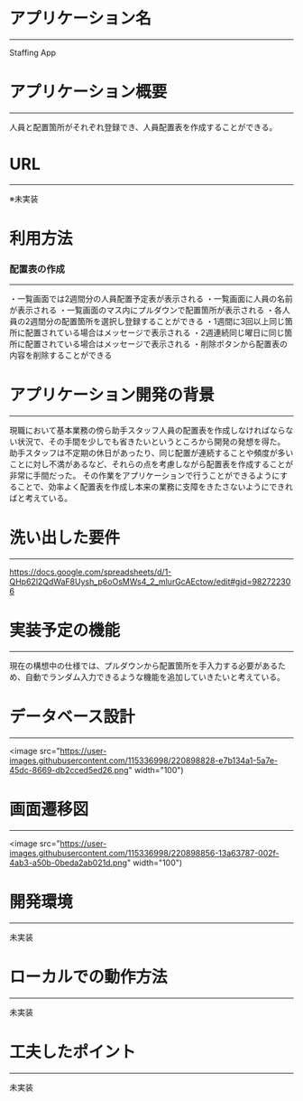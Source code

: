 # アプリケーション名
-------------------------------------
Staffing App

# アプリケーション概要
-------------------------------------
人員と配置箇所がそれぞれ登録でき、人員配置表を作成することができる。

# URL
-------------------------------------
※未実装

# 利用方法

### 配置表の作成
-------------------------------------
・一覧画面では2週間分の人員配置予定表が表示される
・一覧画面に人員の名前が表示される
・一覧画面のマス内にプルダウンで配置箇所が表示される
・各人員の2週間分の配置箇所を選択し登録することができる
・1週間に3回以上同じ箇所に配置されている場合はメッセージで表示される
・2週連続同じ曜日に同じ箇所に配置されている場合はメッセージで表示される
・削除ボタンから配置表の内容を削除することができる

# アプリケーション開発の背景
-------------------------------------
現職において基本業務の傍ら助手スタッフ人員の配置表を作成しなければならない状況で、その手間を少しでも省きたいというところから開発の発想を得た。
助手スタッフは不定期の休日があったり、同じ配置が連続することや頻度が多いことに対し不満があるなど、それらの点を考慮しながら配置表を作成することが非常に手間だった。
その作業をアプリケーションで行うことができるようにすることで、効率よく配置表を作成し本来の業務に支障をきたさないようにできればと考えている。

# 洗い出した要件
-------------------------------------
https://docs.google.com/spreadsheets/d/1-QHp62l2QdWaF8Uysh_p6oOsMWs4_2_mlurGcAEctow/edit#gid=982722306

# 実装予定の機能
-------------------------------------
現在の構想中の仕様では、プルダウンから配置箇所を手入力する必要があるため、自動でランダム入力できるような機能を追加していきたいと考えている。

# データベース設計
-------------------------------------
<image src="https://user-images.githubusercontent.com/115336998/220898828-e7b134a1-5a7e-45dc-8669-db2cced5ed26.png" width="100")


# 画面遷移図
-------------------------------------
<image src="https://user-images.githubusercontent.com/115336998/220898856-13a63787-002f-4ab3-a50b-0beda2ab021d.png" width="100")

# 開発環境
-------------------------------------
未実装

# ローカルでの動作方法
-------------------------------------
未実装

# 工夫したポイント
-------------------------------------
未実装

